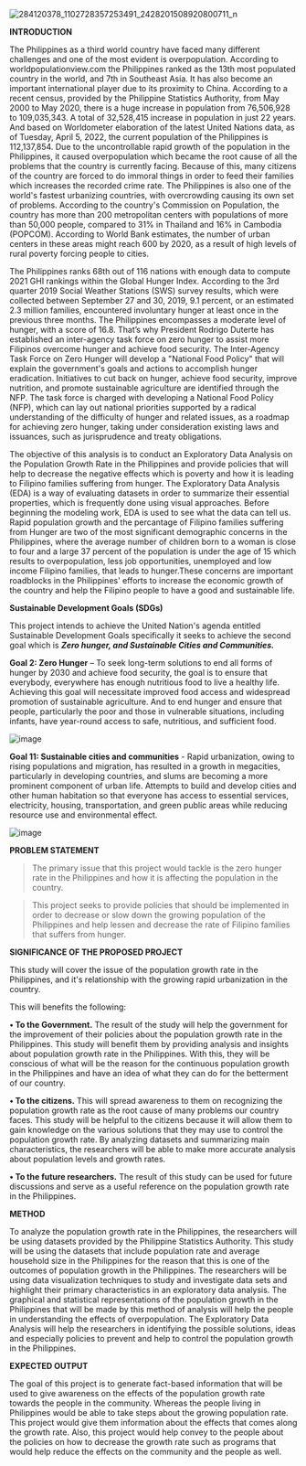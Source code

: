 ![284120378_1102728357253491_2428201508920800711_n](https://user-images.githubusercontent.com/102346894/171042465-56598d1f-e7d7-4b19-a8c2-6e19f28da16a.png)

**INTRODUCTION**

The Philippines as a third world country have faced many different challenges and one of the most evident is overpopulation. According to worldpopulationview.com the Philippines ranked as the 13th most populated country in the world, and 7th in Southeast Asia. It has also become an important international player due to its proximity to China. According to a recent census, provided by the Philippine Statistics Authority, from May 2000 to May 2020, there is a huge increase in population from 76,506,928 to 109,035,343. A total of 32,528,415 increase in population in just 22 years. And based on Worldometer elaboration of the latest United Nations data, as of Tuesday, April 5, 2022, the current population of the Philippines is 112,137,854. Due to the uncontrollable rapid growth of the population in the Philippines, it caused overpopulation which became the root cause of all the problems that the country is currently facing. Because of this, many citizens of the country are forced to do immoral things in order to feed their families which increases the recorded crime rate. The Philippines is also one of the world's fastest urbanizing countries, with overcrowding causing its own set of problems. According to the country's Commission on Population, the country has more than 200 metropolitan centers with populations of more than 50,000 people, compared to 31% in Thailand and 16% in Cambodia (POPCOM). According to World Bank estimates, the number of urban centers in these areas might reach 600 by 2020, as a result of high levels of rural poverty forcing people to cities.

The Philippines ranks 68th out of 116 nations with enough data to compute 2021 GHI rankings within the Global Hunger Index. According to the 3rd quarter 2019 Social Weather Stations (SWS) survey results, which were collected between September 27 and 30, 2019, 9.1 percent, or an estimated 2.3 million families, encountered involuntary hunger at least once in the previous three months. The Philippines encompasses a moderate level of hunger, with a score of 16.8. That’s why President Rodrigo Duterte has established an inter-agency task force on zero hunger to assist more Filipinos overcome hunger and achieve food security. The Inter-Agency Task Force on Zero Hunger will develop a "National Food Policy" that will explain the government's goals and actions to accomplish hunger eradication. Initiatives to cut back on hunger, achieve food security, improve nutrition, and promote sustainable agriculture are identified through the NFP. The task force is charged with developing a National Food Policy (NFP), which can lay out national priorities supported by a radical understanding of the difficulty of hunger and related issues, as a roadmap for achieving zero hunger, taking under consideration existing laws and issuances, such as jurisprudence and treaty obligations.


The objective of this analysis is to conduct an Exploratory Data Analysis on the Population Growth Rate in the Philippines and provide policies that will help to decrease the negative effects which is poverty and how it is leading to Filipino families suffering from hunger. The Exploratory Data Analysis (EDA) is a way of evaluating datasets in order to summarize their essential properties, which is frequently done using visual approaches. Before beginning the modeling work, EDA is used to see what the data can tell us. Rapid population growth and the percantage of Filipino families suffering from Hunger are two of the most significant demographic concerns in the Philippines, where the average number of children born to a woman is close to four and a large 37 percent of the population is under the age of 15 which results to overpopulation, less job opportunities, unemployed and low income Filipino families, that leads to hunger.These concerns are important roadblocks in the Philippines' efforts to increase the economic growth of the country and help the Filipino people to have a good and sustainable life.


**Sustainable Development Goals (SDGs)**

This project intends to achieve the United Nation's agenda entitled Sustainable Development Goals specifically it seeks to achieve the second goal which is **_Zero hunger, and Sustainable Cities and Communities._**

**Goal 2: Zero Hunger** – To seek long-term solutions to end all forms of hunger by 2030 and achieve food security, the goal is to ensure that everybody, everywhere has enough nutritious food to live a healthy life. Achieving this goal will necessitate improved food access and widespread promotion of sustainable agriculture. And to end hunger and ensure that people, particularly the poor and those in vulnerable situations, including infants, have year-round access to safe, nutritious, and sufficient food.


![image](https://user-images.githubusercontent.com/102594912/172078405-5bb05b13-2ce2-49f4-80be-95556b877e72.png)


**Goal 11: Sustainable cities and communities** - Rapid urbanization, owing to rising populations and migration, has resulted in a growth in megacities, particularly in developing countries, and slums are becoming a more prominent component of urban life. Attempts to build and develop cities and other human habitation so that everyone has access to essential services, electricity, housing, transportation, and green public areas while reducing resource use and environmental effect.

![image](https://user-images.githubusercontent.com/102594912/172097414-a3b95922-c161-406f-a5f0-940d653c41d9.png)


**PROBLEM STATEMENT**

> The primary issue that this project would tackle is the zero hunger rate in the Philippines and how it is affecting the population in the country.

> This project seeks to provide policies that should be implemented in order to decrease or slow down the growing population of the Philippines and help lessen and decrease the rate of Filipino families that suffers from hunger.

**SIGNIFICANCE OF THE PROPOSED PROJECT**

This study will cover the issue of the population growth rate in the Philippines, and it's relationship with the growing rapid urbanization in the country. 

 This will benefits the following:

**•	To the Government.** The result of the study will help the government for the improvement of their policies about the population growth rate in the Philippines. This study will benefit them by providing analysis and insights about population growth rate in the Philippines. With this, they will be conscious of what will be the reason for the continuous population growth in the Philippines and have an idea of what they can do for the betterment of our country.

**•	To the citizens.** This will spread awareness to them on recognizing the population growth rate as the root cause of many problems our country faces. This study will be helpful to the citizens because it will allow them to gain knowledge on the various solutions that they may use to control the population growth rate. By analyzing datasets and summarizing main characteristics, the researchers will be able to make more accurate analysis about population levels and growth rates.

**•	To the future researchers.** The result of this study can be used for future discussions and serve as a useful reference on the population growth rate in the Philippines.



**METHOD**

To analyze the population growth rate in the Philippines, the researchers will be using datasets provided by the Philippine Statistics Authority. This study will be using the datasets that include population rate and average household size in the Philippines for the reason that this is one of the outcomes of population growth in the Philippines. The researchers will be using data visualization techniques to study and investigate data sets and highlight their primary characteristics in an exploratory data analysis. The graphical and statistical representations of the population growth in the Philippines that will be made by this method of analysis will help the people in understanding the effects of overpopulation. The Exploratory Data Analysis will help the researchers in identifying the possible solutions, ideas and especially policies to prevent and help to control the population growth in the Philippines.

**EXPECTED OUTPUT**

The goal of this project is to generate fact-based information that will be used to give awareness on the effects of the population growth rate towards the people in the community. Whereas the people living in Philippines would be able to take steps about the growing population rate. This project would give them information about the effects that comes along the growth rate. Also, this project would help convey to the people about the policies on how to decrease the growth rate such as programs that would help reduce the effects on the community and the people as well.
